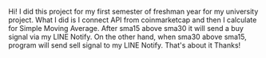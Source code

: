 Hi! I did this project for my first semester of freshman year for my university project.
What I did is I connect API from coinmarketcap and then I calculate for Simple Moving Average. 
After sma15 above sma30 it will send a buy signal via my LINE Notify.
On the other hand, when sma30 above sma15, program will send sell signal to my LINE Notify.
That's about it Thanks!
